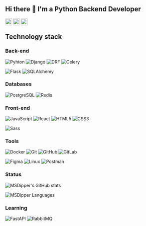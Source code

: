 ## Hi there 👋 I'm a Python Backend Developer

<a href="https://t.me/MSD_FR">
  <img align="left" alt="Telegram" width="22px" src="https://camo.githubusercontent.com/5c1975da7d9ab735ceb71c57b6c7e48ff3e08ca4/68747470733a2f2f6564656e742e6769746875622e696f2f537570657254696e7949636f6e732f696d616765732f7376672f74656c656772616d2e737667">
</a>
<a href="https://discord.gg/4tBvG4reNq">
  <img align="left" alt="Discord" width="22px" src="https://raw.githubusercontent.com/peterthehan/peterthehan/master/assets/discord.svg" />
</a>
<a href="#">
  <img align="left" alt="Twitter" width="22px" src="https://raw.githubusercontent.com/peterthehan/peterthehan/master/assets/twitter.svg"/>
</a>

</br>

## Technology stack

### Back-end

![Pyhton](https://img.shields.io/badge/-Python-000000?style=flat-square&logo=Python)
![Django](https://img.shields.io/badge/-Django-0A4C2B?style=flat-square&logo=Django)
![DRF](https://img.shields.io/badge/-DRF-E05D44?style=flat-square&logo=Django)
![Celery](https://img.shields.io/badge/-Celery-00B000?style=flat-square&logo=Celery)

![Flask](https://img.shields.io/badge/-Flask-2c3e50?style=flat-square&logo=Flask&logoColor=ffffff)
![SQLAlchemy](https://img.shields.io/badge/-SQLAlchemy-d41b0c?style=flat-square&logo=SQLAlchemy&logoColor=2e4d29)



### Databases

![PostgreSQL](https://img.shields.io/badge/-PostgreSQL-2C3E50?style=flat-square&logo=PostgreSQL)
![Redis](https://img.shields.io/badge/-Redis-d12b1f?style=flat-square&logo=Redis&logoColor=f7f7f7)
### Front-end

![JavaScript](https://img.shields.io/badge/-JavaScript-000000?style=flat-square&logo=JavaScript&logoColor=efd81d)
![React](https://img.shields.io/badge/-React-000000?style=flat-square&logo=React&logoColor=5ed3f3)
![HTML5](https://img.shields.io/badge/-HTML5-DD4B25?style=flat-square&logo=HTML5&logoColor=F7F7F7)
![CSS3](https://img.shields.io/badge/-CSS3-2862E9?style=flat-square&logo=CSS3&logoColor=F7F7F7)

![Sass](https://img.shields.io/badge/-Sass-C66394?style=flat-square&logo=Sass&logoColor=F7F7F7)


### Tools


![Docker](https://img.shields.io/badge/-Docker-0098FF?style=flat-square&logo=Docker&logoColor=white)
![Git](https://img.shields.io/badge/-Git-ffffff?style=flat-square&logo=Git&logoColor=e84e31)
![GitHub](https://img.shields.io/badge/-GitHub-000000?style=flat-square&logo=GitHub&logoColor=F7F7F7)
![GitLab](https://img.shields.io/badge/-GitLab-fff?style=flat-square&logo=GitLab&logoColor=e24329)

![Figma](https://img.shields.io/badge/-Figma-444444?style=flat-square&logo=Figma&logoColor=F70025)
![Linux](https://img.shields.io/badge/-Linux-000000?style=flat-square&logo=Linux&logoColor=46A2F1)
![Postman](https://img.shields.io/badge/-Postman-f56933?style=flat-square&logo=Postman&logoColor=F7F7F7)



### Status

![MSDipper's GitHub stats](https://github-readme-stats.vercel.app/api?username=MSDipper&bg_color=141321&show_icons=true&theme=radical&include_all_commits=true&count_private=true)

![MSDipper Languages](https://github-readme-stats.vercel.app/api/top-langs/?username=MSDipper&layout=compact&bg_color=141321&text_color=FFFFFF&title_color=F44089&count_private=true&theme=gruvbox)


### Learning

![FastAPI](https://img.shields.io/badge/-FastAPI-059386?style=flat-square&logo=FastAPI&logoColor=ffffff)
![RabbitMQ](https://img.shields.io/badge/-RabbitMQ-ffffff?style=flat-square&logo=RabbitMQ&logoColor=f76300)


<!-- 
![Django Channels](https://img.shields.io/badge/-Django_Channels-46a2f1?style=flat-square&logo=Django&logoColor=ffffff)
![Django Ninja](https://img.shields.io/badge/-Django_Ninja-c90505?style=flat-square&logo=Django&logoColor=000000)
![ORMAR](https://img.shields.io/badge/-ORMAR-c90505?style=flat-square&logo=ORMAR&logoColor=000000) -->
